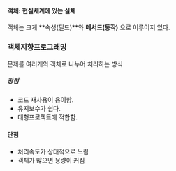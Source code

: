 
#### 객체: 현실세계에 있는 실체

객체는 크게 **속성(필드)**와 **메서드(동작)** 으로 이루어저 있다.

### 객체지향프로그래밍
문제를 여러개의 객체로 나누어 처리하는 방식

##### 장점
* 코드 재사용이 용이함.
* 유지보수가 쉽다.
* 대형프로젝트에 적합함.

#### 단점
* 처리속도가 상대적으로 느림
* 객체가 많으면 용량이 커짐




